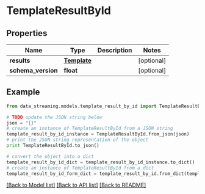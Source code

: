 # TemplateResultById


## Properties
Name | Type | Description | Notes
------------ | ------------- | ------------- | -------------
**results** | [**Template**](Template.md) |  | [optional] 
**schema_version** | **float** |  | [optional] 

## Example

```python
from data_streaming.models.template_result_by_id import TemplateResultById

# TODO update the JSON string below
json = "{}"
# create an instance of TemplateResultById from a JSON string
template_result_by_id_instance = TemplateResultById.from_json(json)
# print the JSON string representation of the object
print TemplateResultById.to_json()

# convert the object into a dict
template_result_by_id_dict = template_result_by_id_instance.to_dict()
# create an instance of TemplateResultById from a dict
template_result_by_id_form_dict = template_result_by_id.from_dict(template_result_by_id_dict)
```
[[Back to Model list]](../README.md#documentation-for-models) [[Back to API list]](../README.md#documentation-for-api-endpoints) [[Back to README]](../README.md)



